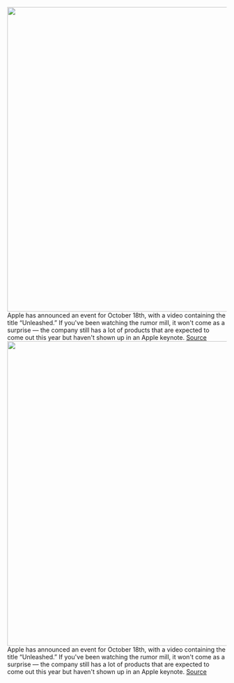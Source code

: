 <img src='https://cdn.vox-cdn.com/thumbor/6bUn9fLTpx8T3VWkHGbWMUTJ0_Q=/0x0:2066x1324/1200x800/filters:focal(868x497:1198x827)/cdn.vox-cdn.com/uploads/chorus_image/image/70006958/Screen_Shot_2021_10_14_at_9.13.21_AM.0.png' width='700px' /><br/>
Apple has announced an event for October 18th, with a video containing the title “Unleashed.” If you've been watching the rumor mill, it won't come as a surprise — the company still has a lot of products that are expected to come out this year but haven't shown up in an Apple keynote.
<a href='https://www.theverge.com/2021/10/17/22725365/apple-october-macbook-event-unleashed-rumors-pro-airpods'> Source <a/><img src='https://cdn.vox-cdn.com/thumbor/6bUn9fLTpx8T3VWkHGbWMUTJ0_Q=/0x0:2066x1324/1200x800/filters:focal(868x497:1198x827)/cdn.vox-cdn.com/uploads/chorus_image/image/70006958/Screen_Shot_2021_10_14_at_9.13.21_AM.0.png' width='700px' /><br/>
Apple has announced an event for October 18th, with a video containing the title “Unleashed.” If you've been watching the rumor mill, it won't come as a surprise — the company still has a lot of products that are expected to come out this year but haven't shown up in an Apple keynote.
<a href='https://www.theverge.com/2021/10/17/22725365/apple-october-macbook-event-unleashed-rumors-pro-airpods'> Source <a/>
